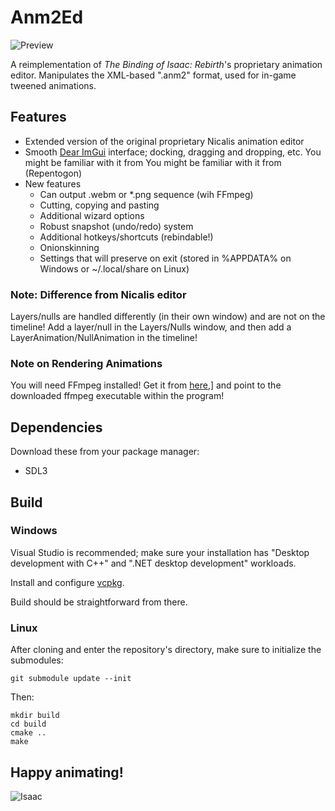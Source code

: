 # Anm2Ed

![Preview](https://shweetz.net/files/projects/anm2ed/screenshot.png)

A reimplementation of *The Binding of Isaac: Rebirth*'s proprietary animation editor. Manipulates the XML-based ".anm2" format, used for in-game tweened animations.

## Features
- Extended version of the original proprietary Nicalis animation editor
- Smooth [Dear ImGui](https://github.com/ocornut/imgui) interface; docking, dragging and dropping, etc. You might be familiar with it from You might be familiar with it from (Repentogon)
- New features
    - Can output .webm or *.png sequence (wih FFmpeg)
    - Cutting, copying and pasting
    - Additional wizard options
    - Robust snapshot (undo/redo) system
    - Additional hotkeys/shortcuts (rebindable!)
    - Onionskinning
    - Settings that will preserve on exit (stored in %APPDATA% on Windows or ~/.local/share on Linux)

### Note: Difference from Nicalis editor
Layers/nulls are handled differently (in their own window) and are not on the timeline! Add a layer/null in the Layers/Nulls window, and then add a LayerAnimation/NullAnimation in the timeline!

### Note on Rendering Animations
You will need FFmpeg installed! Get it from [here](https://ffmpeg.org/download.html),] and point to the downloaded ffmpeg executable within the program!

## Dependencies
Download these from your package manager:
- SDL3
  
## Build

### Windows

Visual Studio is recommended; make sure your installation has "Desktop development with C++" and ".NET desktop development" workloads.

Install and configure [vcpkg](https://vcpkg.io/en/).

Build should be straightforward from there.

### Linux

After cloning and enter the repository's directory, make sure to initialize the submodules:

```git submodule update --init```

Then:

```
mkdir build
cd build
cmake ..
make 
```

## Happy animating!
![Isaac](https://private-user-images.githubusercontent.com/129694724/482938896-b7f4c7c4-ce38-4062-81e9-bea119c66d1a.gif?jwt=eyJ0eXAiOiJKV1QiLCJhbGciOiJIUzI1NiJ9.eyJpc3MiOiJnaXRodWIuY29tIiwiYXVkIjoicmF3LmdpdGh1YnVzZXJjb250ZW50LmNvbSIsImtleSI6ImtleTUiLCJleHAiOjE3NTc4MDY3NTIsIm5iZiI6MTc1NzgwNjQ1MiwicGF0aCI6Ii8xMjk2OTQ3MjQvNDgyOTM4ODk2LWI3ZjRjN2M0LWNlMzgtNDA2Mi04MWU5LWJlYTExOWM2NmQxYS5naWY_WC1BbXotQWxnb3JpdGhtPUFXUzQtSE1BQy1TSEEyNTYmWC1BbXotQ3JlZGVudGlhbD1BS0lBVkNPRFlMU0E1M1BRSzRaQSUyRjIwMjUwOTEzJTJGdXMtZWFzdC0xJTJGczMlMkZhd3M0X3JlcXVlc3QmWC1BbXotRGF0ZT0yMDI1MDkxM1QyMzM0MTJaJlgtQW16LUV4cGlyZXM9MzAwJlgtQW16LVNpZ25hdHVyZT0xZmU3YmExYWJhZjg1NGZiNTNjODM0NGYyZGI5MjM2MzIxNGM1YTEyOWM2MjAxNDQwZWJhODRhMzUxYjcyZjQ5JlgtQW16LVNpZ25lZEhlYWRlcnM9aG9zdCJ9.ZROJVPS4oIyhl3kt-FQc3DjI5mci32AHwStjG0Sk8TM)
